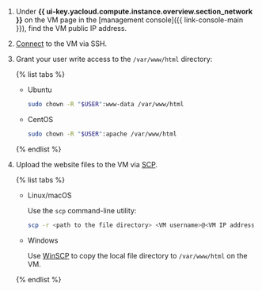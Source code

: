 1. Under **{{ ui-key.yacloud.compute.instance.overview.section_network }}** on the VM page in the [management console]({{ link-console-main }}), find the VM public IP address.
1. [Connect](../../compute/operations/vm-connect/ssh.md) to the VM via SSH.
1. Grant your user write access to the `/var/www/html` directory:

   {% list tabs %}

   - Ubuntu

      ```bash
      sudo chown -R "$USER":www-data /var/www/html
      ```

   - CentOS

      ```bash
      sudo chown -R "$USER":apache /var/www/html
      ```

   {% endlist %}

1. Upload the website files to the VM via [SCP](https://en.wikipedia.org/wiki/Secure_copy_protocol).

   {% list tabs %}

   - Linux/macOS

      Use the `scp` command-line utility:

      ```bash
      scp -r <path to the file directory> <VM username>@<VM IP address>:/var/www/html
      ```

   - Windows

      Use [WinSCP](https://winscp.net/eng/download.php) to copy the local file directory to `/var/www/html` on the VM.

   {% endlist %}